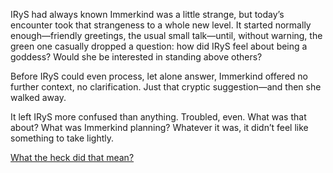 <!-- title: Potential Cult -->

IRyS had always known Immerkind was a little strange, but today’s encounter took that strangeness to a whole new level. It started normally enough—friendly greetings, the usual small talk—until, without warning, the green one casually dropped a question: how did IRyS feel about being a goddess? Would she be interested in standing above others?

Before IRyS could even process, let alone answer, Immerkind offered no further context, no clarification. Just that cryptic suggestion—and then she walked away.

It left IRyS more confused than anything. Troubled, even. What was that about? What was Immerkind planning? Whatever it was, it didn’t feel like something to take lightly.

[What the heck did that mean?](#embed:https://www.youtube.com/live/EKjcWfEGsB0?si=2_5TN6ArM8cZMpyW&t=837)
